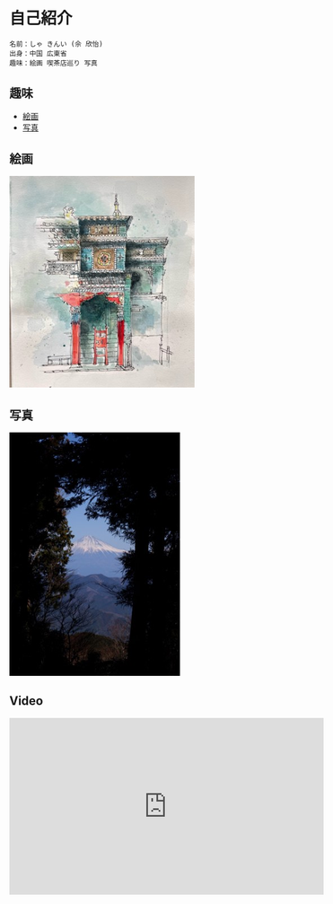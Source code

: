 # 自己紹介

```Python
名前：しゃ きんい (佘 欣怡)
出身：中国 広東省
趣味：絵画 喫茶店巡り 写真
```

## 趣味
- [絵画](#sec1)
- [写真](#sec2)


<a id="sec1"></a>
## 絵画
![picture](https://raw.githubusercontent.com/Shexyin/sxyinnDemo2/main/docs/Picture2.jpg)


<a id="sec2"></a>
## 写真
![picture](https://raw.githubusercontent.com/Shexyin/sxyinnDemo2/main/docs/Picture1.jpg)

## Video
<iframe width="560" height="315" src="https://www.youtube.com/embed/aHNWL7MBXoc" title="YouTube video player" frameborder="0" allow="accelerometer; autoplay; clipboard-write; encrypted-media; gyroscope; picture-in-picture" allowfullscreen></iframe>
